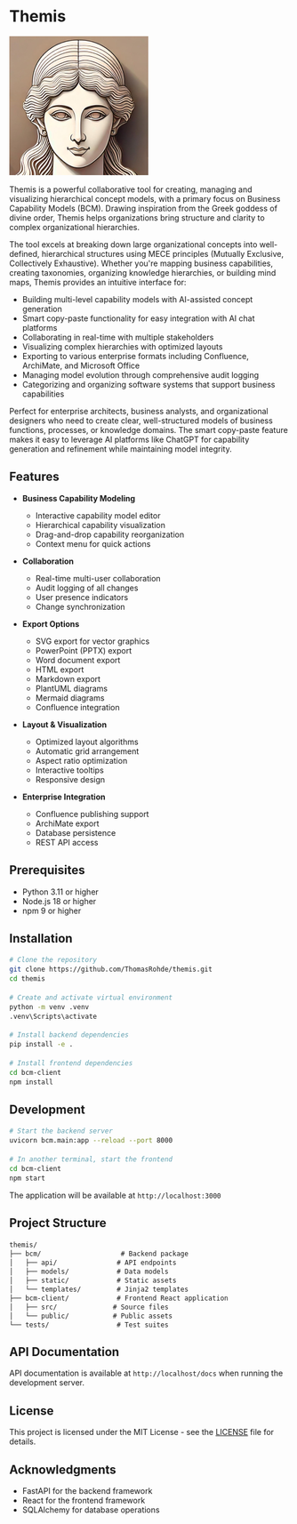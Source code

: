 # Themis

![Themis](./bcm-client/src/assets/themis_small.png)

Themis is a powerful collaborative tool for creating, managing and visualizing hierarchical concept models, with a primary focus on Business Capability Models (BCM). Drawing inspiration from the Greek goddess of divine order, Themis helps organizations bring structure and clarity to complex organizational hierarchies.

The tool excels at breaking down large organizational concepts into well-defined, hierarchical structures using MECE principles (Mutually Exclusive, Collectively Exhaustive). Whether you're mapping business capabilities, creating taxonomies, organizing knowledge hierarchies, or building mind maps, Themis provides an intuitive interface for:

- Building multi-level capability models with AI-assisted concept generation
- Smart copy-paste functionality for easy integration with AI chat platforms
- Collaborating in real-time with multiple stakeholders
- Visualizing complex hierarchies with optimized layouts
- Exporting to various enterprise formats including Confluence, ArchiMate, and Microsoft Office
- Managing model evolution through comprehensive audit logging
- Categorizing and organizing software systems that support business capabilities

Perfect for enterprise architects, business analysts, and organizational designers who need to create clear, well-structured models of business functions, processes, or knowledge domains. The smart copy-paste feature makes it easy to leverage AI platforms like ChatGPT for capability generation and refinement while maintaining model integrity.

## Features

- **Business Capability Modeling**
  - Interactive capability model editor
  - Hierarchical capability visualization
  - Drag-and-drop capability reorganization
  - Context menu for quick actions

- **Collaboration**
  - Real-time multi-user collaboration
  - Audit logging of all changes
  - User presence indicators
  - Change synchronization

- **Export Options**
  - SVG export for vector graphics
  - PowerPoint (PPTX) export
  - Word document export
  - HTML export
  - Markdown export
  - PlantUML diagrams
  - Mermaid diagrams
  - Confluence integration

- **Layout & Visualization**
  - Optimized layout algorithms
  - Automatic grid arrangement
  - Aspect ratio optimization
  - Interactive tooltips
  - Responsive design

- **Enterprise Integration**
  - Confluence publishing support
  - ArchiMate export
  - Database persistence
  - REST API access

## Prerequisites

- Python 3.11 or higher
- Node.js 18 or higher
- npm 9 or higher

## Installation

```bash
# Clone the repository
git clone https://github.com/ThomasRohde/themis.git
cd themis

# Create and activate virtual environment
python -m venv .venv
.venv\Scripts\activate

# Install backend dependencies
pip install -e .

# Install frontend dependencies
cd bcm-client
npm install
```

## Development

```bash
# Start the backend server
uvicorn bcm.main:app --reload --port 8000

# In another terminal, start the frontend
cd bcm-client
npm start
```

The application will be available at `http://localhost:3000`

## Project Structure

```
themis/
├── bcm/                    # Backend package
│   ├── api/               # API endpoints
│   ├── models/            # Data models
│   ├── static/            # Static assets
│   └── templates/         # Jinja2 templates
├── bcm-client/            # Frontend React application
│   ├── src/              # Source files
│   └── public/           # Public assets
└── tests/                 # Test suites
```

## API Documentation

API documentation is available at `http://localhost/docs` when running the development server.

## License

This project is licensed under the MIT License - see the [LICENSE](LICENSE) file for details.

## Acknowledgments

- FastAPI for the backend framework
- React for the frontend framework
- SQLAlchemy for database operations
